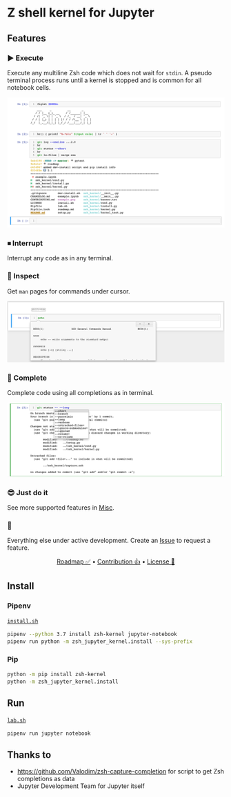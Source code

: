 # Z shell kernel for Jupyter

## Features

### ▶️ Execute
Execute any multiline Zsh code which does not wait for `stdin`.
A pseudo terminal process runs until a kernel is stopped and is common
for all notebook cells.

![Execution screenshot](misc/example.png)

### ⏹ Interrupt
Interrupt any code as in any terminal.

### 🔎 Inspect
Get `man` pages for commands under cursor.

![Inspection screenshot](misc/inspection.png)

### 🧰 Complete
Complete code using all completions as in terminal.

![Completion screenshot](misc/completion.png)

### 😎 Just do it
See more supported features in [Misc](misc/).

### 🔮
Everything else under active development. Create an [Issue][issue] to request
a feature.
<p align=center>
<a href=roadmap.md>Roadmap ✅</a>
•
<a href=contributing.md>Contribution 👍</a>
•
<a href=license.txt>License 🤝</a>
</p>

## Install

### Pipenv
[`install.sh`](misc/install.sh)
```sh
pipenv --python 3.7 install zsh-kernel jupyter-notebook
pipenv run python -m zsh_jupyter_kernel.install --sys-prefix
```

### Pip
```sh
python -m pip install zsh-kernel
python -m zsh_jupyter_kernel.install
```

## Run
[`lab.sh`](misc/lab.sh)
```sh
pipenv run jupyter notebook
```

## Thanks to
- https://github.com/Valodim/zsh-capture-completion for script to get Zsh completions as data
- Jupyter Development Team for Jupyter itself

[issue]: https://github.com/danylo-dubinin/zsh-jupyter-kernel/issues/new
